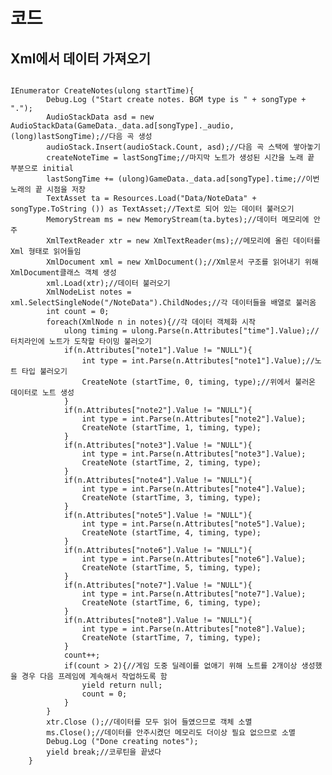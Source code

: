 # 코드
## Xml에서 데이터 가져오기
<pre><code>
IEnumerator CreateNotes(ulong startTime){
		Debug.Log ("Start create notes. BGM type is " + songType + ".");
		AudioStackData asd = new AudioStackData(GameData._data.ad[songType]._audio, (long)lastSongTime);//다음 곡 생성
		audioStack.Insert(audioStack.Count, asd);//다음 곡 스택에 쌓아놓기
		createNoteTime = lastSongTime;//마지막 노트가 생성된 시간을 노래 끝 부분으로 initial
		lastSongTime += (ulong)GameData._data.ad[songType].time;//이번 노래의 끝 시점을 저장
		TextAsset ta = Resources.Load("Data/NoteData" + songType.ToString ()) as TextAsset;//Text로 되어 있는 데이터 불러오기
		MemoryStream ms = new MemoryStream(ta.bytes);//데이터 메모리에 안주
		XmlTextReader xtr = new XmlTextReader(ms);//메모리에 올린 데이터를 Xml 형태로 읽어들임
		XmlDocument xml = new XmlDocument();//Xml문서 구조를 읽어내기 위해 XmlDocument클래스 객체 생성
		xml.Load(xtr);//데이터 불러오기
		XmlNodeList notes = xml.SelectSingleNode("/NoteData").ChildNodes;//각 데이터들을 배열로 불러옴
		int count = 0;
		foreach(XmlNode n in notes){//각 데이터 객체화 시작
			ulong timing = ulong.Parse(n.Attributes["time"].Value);//터치라인에 노트가 도착할 타이밍 불러오기
			if(n.Attributes["note1"].Value != "NULL"){
				int type = int.Parse(n.Attributes["note1"].Value);//노트 타입 불러오기
				CreateNote (startTime, 0, timing, type);//위에서 불러온 데이터로 노트 생성
			}
			if(n.Attributes["note2"].Value != "NULL"){
				int type = int.Parse(n.Attributes["note2"].Value);
				CreateNote (startTime, 1, timing, type);
			}
			if(n.Attributes["note3"].Value != "NULL"){
				int type = int.Parse(n.Attributes["note3"].Value);
				CreateNote (startTime, 2, timing, type);
			}
			if(n.Attributes["note4"].Value != "NULL"){
				int type = int.Parse(n.Attributes["note4"].Value);
				CreateNote (startTime, 3, timing, type);
			}
			if(n.Attributes["note5"].Value != "NULL"){
				int type = int.Parse(n.Attributes["note5"].Value);
				CreateNote (startTime, 4, timing, type);
			}
			if(n.Attributes["note6"].Value != "NULL"){
				int type = int.Parse(n.Attributes["note6"].Value);
				CreateNote (startTime, 5, timing, type);
			}
			if(n.Attributes["note7"].Value != "NULL"){
				int type = int.Parse(n.Attributes["note7"].Value);
				CreateNote (startTime, 6, timing, type);
			}
			if(n.Attributes["note8"].Value != "NULL"){
				int type = int.Parse(n.Attributes["note8"].Value);
				CreateNote (startTime, 7, timing, type);
			}
			count++;
			if(count > 2){//게임 도중 딜레이를 없애기 위해 노트를 2개이상 생성했을 경우 다음 프레임에 계속해서 작업하도록 함
				yield return null;
				count = 0;
			}
		}
		xtr.Close ();//데이터를 모두 읽어 들였으므로 객체 소멸
		ms.Close();//데이터를 안주시켰던 메모리도 더이상 필요 없으므로 소멸
		Debug.Log ("Done creating notes");
		yield break;//코루틴을 끝냈다
	}
</code></pre>
